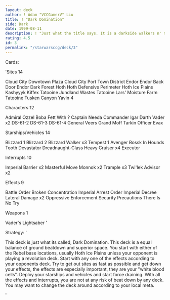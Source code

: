 ```yaml
---
layout: deck
author: ! Adam "VCCGamerV" Liu
title: ! "Dark Domination"
side: Dark
date: 1999-08-11
description: ! "Just what the title says. It is a darkside walkers n' mains deck that has a lot of power to it."
rating: 4.5
id: 3
permalink: "/starwarsccg/deck/3"
---
```

Cards: 

'Sites 14

Cloud City Downtown Plaza
Cloud City Port Town District
Endor
Endor Back Door
Endor Dark Forest
Hoth
Hoth Defensive Perimeter
Hoth Ice Plains
Kashyyyk
Kiffex
Tatooine Jundland Wastes
Tatooine Lars' Moisture Farm
Tatooine Tusken Canyon
Yavin 4

Characters 12

Admiral Ozzel
Boba Fett With ?
Captain Needa
Commander Igar
Darth Vader x2
DS-61-2
DS-61-3
DS-61-4
General Veers
Grand Moff Tarkin
Officer Evax

Starships/Vehicles 14

Blizzard 1
Blizzard 2
Blizzard Walker x3
Tempest 1
Avenger
Bossk In Hounds Tooth
Devastator
Dreadnaught-Class Heavy Cruiser x4
Executor

Interrupts 10

Imperial Barrier x2
Masterful Move
Monnok x2
Trample x3
Twi'lek Advisor x2

Effects 9

Battle Order
Broken Concentration
Imperial Arrest Order
Imperial Decree
Lateral Damage x2
Oppressive Enforcement
Security Precautions
There Is No Try

Weapons 1

Vader's Lightsaber '

Strategy: '

This deck is just what its called, Dark Domination. This deck is a equal balance of ground beatdown and superior space. You start with either of the Rebel base locations, usually Hoth Ice Plains unless your opponent is playing a revolution deck. Start with any one of the effects according to your opponents deck. Try to get out sites as fast as possible and get down your effects, the effects are especially important, they are your "white blood cells". Deploy your starships and vehicles and start force draining. With all the effects and interrupts, you are not at any risk of beat down by any deck.
You may want to change the deck around according to your local meta.

'
